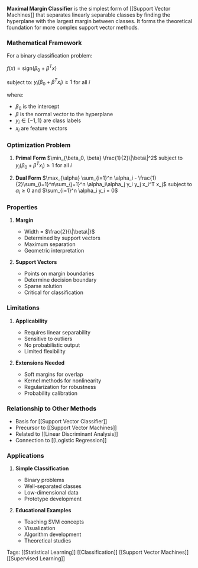 **Maximal Margin Classifier** is the simplest form of [[Support Vector Machines]] that separates linearly separable classes by finding the hyperplane with the largest margin between classes. It forms the theoretical foundation for more complex support vector methods.

### Mathematical Framework
For a binary classification problem:

$f(x) = \text{sign}(\beta_0 + \beta^T x)$

subject to:
$y_i(\beta_0 + \beta^T x_i) \geq 1$ for all $i$

where:
- $\beta_0$ is the intercept
- $\beta$ is the normal vector to the hyperplane
- $y_i \in \{-1, 1\}$ are class labels
- $x_i$ are feature vectors

### Optimization Problem
1. **Primal Form**
   $\min_{\beta_0, \beta} \frac{1}{2}\|\beta\|^2$
   subject to $y_i(\beta_0 + \beta^T x_i) \geq 1$ for all $i$

2. **Dual Form**
   $\max_{\alpha} \sum_{i=1}^n \alpha_i - \frac{1}{2}\sum_{i=1}^n\sum_{j=1}^n \alpha_i\alpha_j y_i y_j x_i^T x_j$
   subject to $\alpha_i \geq 0$ and $\sum_{i=1}^n \alpha_i y_i = 0$

### Properties
1. **Margin**
   - Width = $\frac{2}{\|\beta\|}$
   - Determined by support vectors
   - Maximum separation
   - Geometric interpretation

2. **Support Vectors**
   - Points on margin boundaries
   - Determine decision boundary
   - Sparse solution
   - Critical for classification

### Limitations
1. **Applicability**
   - Requires linear separability
   - Sensitive to outliers
   - No probabilistic output
   - Limited flexibility

2. **Extensions Needed**
   - Soft margins for overlap
   - Kernel methods for nonlinearity
   - Regularization for robustness
   - Probability calibration

### Relationship to Other Methods
- Basis for [[Support Vector Classifier]]
- Precursor to [[Support Vector Machines]]
- Related to [[Linear Discriminant Analysis]]
- Connection to [[Logistic Regression]]

### Applications
1. **Simple Classification**
   - Binary problems
   - Well-separated classes
   - Low-dimensional data
   - Prototype development

2. **Educational Examples**
   - Teaching SVM concepts
   - Visualization
   - Algorithm development
   - Theoretical studies

Tags:
[[Statistical Learning]]
[[Classification]]
[[Support Vector Machines]]
[[Supervised Learning]]
